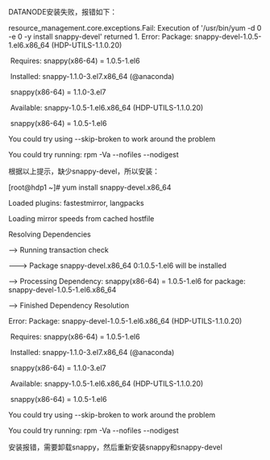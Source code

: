 DATANODE安装失败，报错如下：

resource_management.core.exceptions.Fail: Execution of '/usr/bin/yum -d 0 -e 0 -y install snappy-devel' returned 1. Error: Package: snappy-devel-1.0.5-1.el6.x86_64 (HDP-UTILS-1.1.0.20)

​      Requires: snappy(x86-64) = 1.0.5-1.el6

​      Installed: snappy-1.1.0-3.el7.x86_64 (@anaconda)

​        snappy(x86-64) = 1.1.0-3.el7

​      Available: snappy-1.0.5-1.el6.x86_64 (HDP-UTILS-1.1.0.20)

​        snappy(x86-64) = 1.0.5-1.el6

 You could try using --skip-broken to work around the problem

 You could try running: rpm -Va --nofiles --nodigest

 

根据以上提示，缺少snappy-devel，所以安装：

[root@hdp1 ~]# yum install snappy-devel.x86_64   

Loaded plugins: fastestmirror, langpacks

Loading mirror speeds from cached hostfile

Resolving Dependencies

--> Running transaction check

---> Package snappy-devel.x86_64 0:1.0.5-1.el6 will be installed

--> Processing Dependency: snappy(x86-64) = 1.0.5-1.el6 for package: snappy-devel-1.0.5-1.el6.x86_64

--> Finished Dependency Resolution

Error: Package: snappy-devel-1.0.5-1.el6.x86_64 (HDP-UTILS-1.1.0.20)

​      Requires: snappy(x86-64) = 1.0.5-1.el6

​      Installed: snappy-1.1.0-3.el7.x86_64 (@anaconda)

​        snappy(x86-64) = 1.1.0-3.el7

​      Available: snappy-1.0.5-1.el6.x86_64 (HDP-UTILS-1.1.0.20)

​        snappy(x86-64) = 1.0.5-1.el6

 You could try using --skip-broken to work around the problem

 You could try running: rpm -Va --nofiles --nodigest

 

安装报错，需要卸载snappy，然后重新安装snappy和snappy-devel